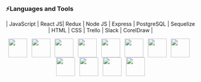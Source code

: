 ### ⚡Languages and Tools


<p align="center">
| JavaScript | React JS| Redux | Node JS | Express | PostgreSQL | Sequelize | HTML | CSS | Trello | Slack | CorelDraw |
</p>
<p align="center">
  <img src="https://user-images.githubusercontent.com/96601499/174880919-7134b46b-f5dd-4816-aeeb-9ecb44634e93.png)" width="50" height="50" align="center"/>
    &nbsp;
  <img src="https://user-images.githubusercontent.com/96601499/174881016-17a47ab4-d14e-4837-bf7e-651f019dcdb2.png" width="50" height="50" align="center"/>
    &nbsp;
  <img src="https://user-images.githubusercontent.com/96601499/174881049-8737663b-7359-4ac4-b0fd-1ea995ea5544.png" width="50" height="50" align="center"/>
    &nbsp;
  <img src="https://user-images.githubusercontent.com/96601499/174881062-df2e73ab-db13-49ac-bad9-54f4fc26f926.png" width="50" height="50" align="center"/>
    &nbsp;
  <img src="https://user-images.githubusercontent.com/96601499/174881093-57fc6f0d-89d3-445c-a637-d43ef6866597.png" width="50" height="50" align="center"/>
    &nbsp;
  <img src="https://user-images.githubusercontent.com/96601499/174881134-a8f56511-c3f4-4f8e-8cde-2fd979d7579f.png" width="50" height="50" align="center"/>
    &nbsp;
  <img src="https://user-images.githubusercontent.com/96601499/174881150-462f4cd5-4874-475f-94b9-04086f09d2bc.png" width="50" height="50" align="center"/>
    &nbsp;
  <img src="https://user-images.githubusercontent.com/96601499/174881166-ad9d780c-47d1-460a-9ee5-d61ca2b1d02d.png" width="50" height="50" align="center"/>
    &nbsp;
  <img src="https://user-images.githubusercontent.com/96601499/174881187-df6fafaa-934e-4a4d-9c91-f4eb65353671.png" width="50" height="50" align="center"/>
    &nbsp;
  <img src="https://user-images.githubusercontent.com/96601499/174882070-28458835-77af-486c-881d-d987a1db299a.png" width="50" height="50" align="center"/>
    &nbsp;
  <img src="https://user-images.githubusercontent.com/96601499/174882105-f3c8a587-b247-4483-9825-76a756375dea.png" width="50" height="50" align="center"/>
    &nbsp;
  <img src="https://user-images.githubusercontent.com/96601499/174882152-98e09df1-8e3d-48c8-9137-4569f2dde94c.png" width="50" height="50" align="center"/>
</p>                    

<!--
**dondanielon/dondanielon** is a ✨ _special_ ✨ repository because its `README.md` (this file) appears on your GitHub profile.

Here are some ideas to get you started:

- 🔭 I’m currently working on ...
- 🌱 I’m currently learning ...
- 👯 I’m looking to collaborate on ...
- 🤔 I’m looking for help with ...
- 💬 Ask me about ...
- 📫 How to reach me: ...
- 😄 Pronouns: ...
-  Fun fact: ...
-->
